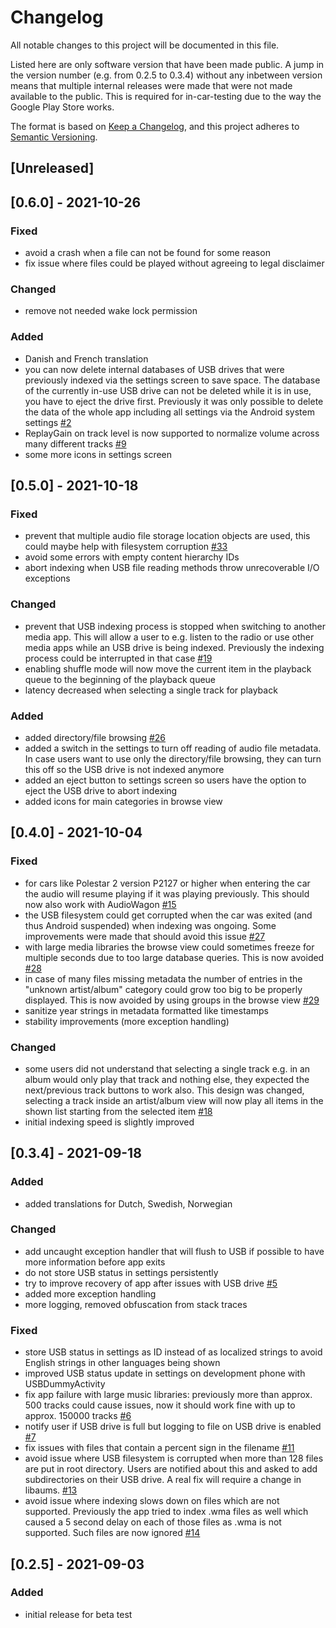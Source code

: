 # Changelog

All notable changes to this project will be documented in this file.

Listed here are only software version that have been made public. A jump in the version number (e.g. from 0.2.5 to
0.3.4) without any inbetween version means that multiple internal releases were made that were not made available to the
public. This is required for in-car-testing due to the way the Google Play Store works.

The format is based on [Keep a Changelog](https://keepachangelog.com/en/1.0.0/),
and this project adheres to [Semantic Versioning](https://semver.org/spec/v2.0.0.html).


## [Unreleased]


## [0.6.0] - 2021-10-26

### Fixed

- avoid a crash when a file can not be found for some reason
- fix issue where files could be played without agreeing to legal disclaimer

### Changed

- remove not needed wake lock permission

### Added

- Danish and French translation
- you can now delete internal databases of USB drives that were previously indexed via the settings screen to save space.
  The database of the currently in-use USB drive can not be deleted while it is in use, you have to eject the drive first.
  Previously it was only possible to delete the data of the whole app including all settings via the Android system
  settings [#2](https://github.com/MoleMan1024/audiowagon/issues/2)
- ReplayGain on track level is now supported to normalize volume across many different tracks
  [#9](https://github.com/MoleMan1024/audiowagon/issues/9)
- some more icons in settings screen


## [0.5.0] - 2021-10-18

### Fixed

- prevent that multiple audio file storage location objects are used, this could maybe help with filesystem corruption
  [#33](https://github.com/MoleMan1024/audiowagon/issues/33)
- avoid some errors with empty content hierarchy IDs
- abort indexing when USB file reading methods throw unrecoverable I/O exceptions

### Changed

- prevent that USB indexing process is stopped when switching to another media app. This will allow a user to
  e.g. listen to the radio or use other media apps while an USB drive is being indexed. Previously the indexing process
  could be interrupted in that case [#19](https://github.com/MoleMan1024/audiowagon/issues/19)
- enabling shuffle mode will now move the current item in the playback queue to the beginning of the playback queue
- latency decreased when selecting a single track for playback

### Added

- added directory/file browsing [#26](https://github.com/MoleMan1024/audiowagon/issues/26)
- added a switch in the settings to turn off reading of audio file metadata. In case users want to use only the
  directory/file browsing, they can turn this off so the USB drive is not indexed anymore
- added an eject button to settings screen so users have the option to eject the USB drive to abort indexing
- added icons for main categories in browse view


## [0.4.0] - 2021-10-04

### Fixed

- for cars like Polestar 2 version P2127 or higher when entering the car the audio will resume playing if it was playing
  previously. This should now also work with AudioWagon [#15](https://github.com/MoleMan1024/audiowagon/issues/15)
- the USB filesystem could get corrupted when the car was exited (and thus Android suspended) when indexing was ongoing.
  Some improvements were made that should avoid this issue [#27](https://github.com/MoleMan1024/audiowagon/issues/27)
- with large media libraries the browse view could sometimes freeze for multiple seconds due to too large database
  queries. This is now avoided [#28](https://github.com/MoleMan1024/audiowagon/issues/28)
- in case of many files missing metadata the number of entries in the "unknown artist/album" category could grow too big
  to be properly displayed. This is now avoided by using groups in the browse view
  [#29](https://github.com/MoleMan1024/audiowagon/issues/29)
- sanitize year strings in metadata formatted like timestamps
- stability improvements (more exception handling)

### Changed

- some users did not understand that selecting a single track e.g. in an album would only play that track and nothing
  else, they expected the next/previous track buttons to work also. This design was changed, selecting a track inside an
  artist/album view will now play all items in the shown list starting from the selected item
  [#18](https://github.com/MoleMan1024/audiowagon/issues/18)
- initial indexing speed is slightly improved


## [0.3.4] - 2021-09-18

### Added

- added translations for Dutch, Swedish, Norwegian

### Changed

- add uncaught exception handler that will flush to USB if possible to have more information before app exits
- do not store USB status in settings persistently
- try to improve recovery of app after issues with USB drive
  [#5](https://github.com/MoleMan1024/audiowagon/issues/5)
- added more exception handling
- more logging, removed obfuscation from stack traces

### Fixed

- store USB status in settings as ID instead of as localized strings to avoid English strings in other languages being
  shown
- improved USB status update in settings on development phone with USBDummyActivity
- fix app failure with large music libraries: previously more than approx. 500 tracks could cause issues, now it should
  work fine with up to approx. 150000 tracks [#6](https://github.com/MoleMan1024/audiowagon/issues/6)
- notify user if USB drive is full but logging to file on USB drive is enabled
  [#7](https://github.com/MoleMan1024/audiowagon/issues/7)
- fix issues with files that contain a percent sign in the filename
  [#11](https://github.com/MoleMan1024/audiowagon/issues/11)
- avoid issue where USB filesystem is corrupted when more than 128 files are put in root directory. Users are notified
  about this and asked to add subdirectories on their USB drive. A real fix will require a change in libaums.
  [#13](https://github.com/MoleMan1024/audiowagon/issues/13)
- avoid issue where indexing slows down on files which are not supported. Previously the app tried to index .wma files
  as well which caused a 5 second delay on each of those files as .wma is not supported. Such files are now ignored
  [#14](https://github.com/MoleMan1024/audiowagon/issues/14)


## [0.2.5] - 2021-09-03

### Added

- initial release for beta test

